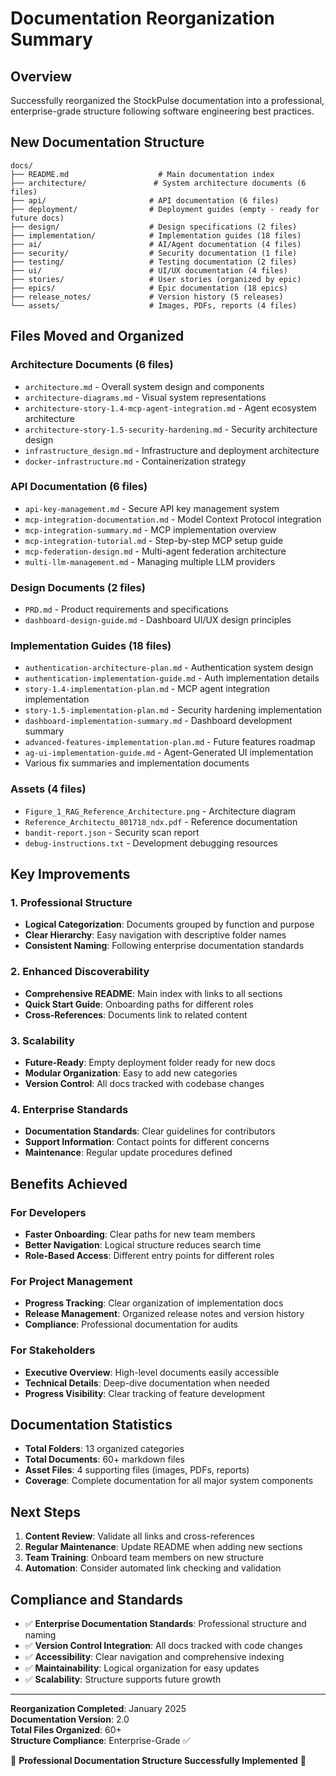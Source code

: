 # Documentation Reorganization Summary

## Overview
Successfully reorganized the StockPulse documentation into a professional, enterprise-grade structure following software engineering best practices.

## New Documentation Structure

```
docs/
├── README.md                    # Main documentation index
├── architecture/               # System architecture documents (6 files)
├── api/                       # API documentation (6 files)
├── deployment/                # Deployment guides (empty - ready for future docs)
├── design/                    # Design specifications (2 files)
├── implementation/            # Implementation guides (18 files)
├── ai/                        # AI/Agent documentation (4 files)
├── security/                  # Security documentation (1 file)
├── testing/                   # Testing documentation (2 files)
├── ui/                        # UI/UX documentation (4 files)
├── stories/                   # User stories (organized by epic)
├── epics/                     # Epic documentation (18 epics)
├── release_notes/             # Version history (5 releases)
└── assets/                    # Images, PDFs, reports (4 files)
```

## Files Moved and Organized

### Architecture Documents (6 files)
- `architecture.md` - Overall system design and components
- `architecture-diagrams.md` - Visual system representations
- `architecture-story-1.4-mcp-agent-integration.md` - Agent ecosystem architecture
- `architecture-story-1.5-security-hardening.md` - Security architecture design
- `infrastructure_design.md` - Infrastructure and deployment architecture
- `docker-infrastructure.md` - Containerization strategy

### API Documentation (6 files)
- `api-key-management.md` - Secure API key management system
- `mcp-integration-documentation.md` - Model Context Protocol integration
- `mcp-integration-summary.md` - MCP implementation overview
- `mcp-integration-tutorial.md` - Step-by-step MCP setup guide
- `mcp-federation-design.md` - Multi-agent federation architecture
- `multi-llm-management.md` - Managing multiple LLM providers

### Design Documents (2 files)
- `PRD.md` - Product requirements and specifications
- `dashboard-design-guide.md` - Dashboard UI/UX design principles

### Implementation Guides (18 files)
- `authentication-architecture-plan.md` - Authentication system design
- `authentication-implementation-guide.md` - Auth implementation details
- `story-1.4-implementation-plan.md` - MCP agent integration implementation
- `story-1.5-implementation-plan.md` - Security hardening implementation
- `dashboard-implementation-summary.md` - Dashboard development summary
- `advanced-features-implementation-plan.md` - Future features roadmap
- `ag-ui-implementation-guide.md` - Agent-Generated UI implementation
- Various fix summaries and implementation documents

### Assets (4 files)
- `Figure_1_RAG_Reference_Architecture.png` - Architecture diagram
- `Reference_Architectu_801718_ndx.pdf` - Reference documentation
- `bandit-report.json` - Security scan report
- `debug-instructions.txt` - Development debugging resources

## Key Improvements

### 1. Professional Structure
- **Logical Categorization**: Documents grouped by function and purpose
- **Clear Hierarchy**: Easy navigation with descriptive folder names
- **Consistent Naming**: Following enterprise documentation standards

### 2. Enhanced Discoverability
- **Comprehensive README**: Main index with links to all sections
- **Quick Start Guide**: Onboarding paths for different roles
- **Cross-References**: Documents link to related content

### 3. Scalability
- **Future-Ready**: Empty deployment folder ready for new docs
- **Modular Organization**: Easy to add new categories
- **Version Control**: All docs tracked with codebase changes

### 4. Enterprise Standards
- **Documentation Standards**: Clear guidelines for contributors
- **Support Information**: Contact points for different concerns
- **Maintenance**: Regular update procedures defined

## Benefits Achieved

### For Developers
- **Faster Onboarding**: Clear paths for new team members
- **Better Navigation**: Logical structure reduces search time
- **Role-Based Access**: Different entry points for different roles

### For Project Management
- **Progress Tracking**: Clear organization of implementation docs
- **Release Management**: Organized release notes and version history
- **Compliance**: Professional documentation for audits

### For Stakeholders
- **Executive Overview**: High-level documents easily accessible
- **Technical Details**: Deep-dive documentation when needed
- **Progress Visibility**: Clear tracking of feature development

## Documentation Statistics

- **Total Folders**: 13 organized categories
- **Total Documents**: 60+ markdown files
- **Asset Files**: 4 supporting files (images, PDFs, reports)
- **Coverage**: Complete documentation for all major system components

## Next Steps

1. **Content Review**: Validate all links and cross-references
2. **Regular Maintenance**: Update README when adding new sections
3. **Team Training**: Onboard team members on new structure
4. **Automation**: Consider automated link checking and validation

## Compliance and Standards

- ✅ **Enterprise Documentation Standards**: Professional structure and naming
- ✅ **Version Control Integration**: All docs tracked with code changes
- ✅ **Accessibility**: Clear navigation and comprehensive indexing
- ✅ **Maintainability**: Logical organization for easy updates
- ✅ **Scalability**: Structure supports future growth

---

**Reorganization Completed**: January 2025  
**Documentation Version**: 2.0  
**Total Files Organized**: 60+  
**Structure Compliance**: Enterprise-Grade ✅

🚀 **Professional Documentation Structure Successfully Implemented** 🚀 